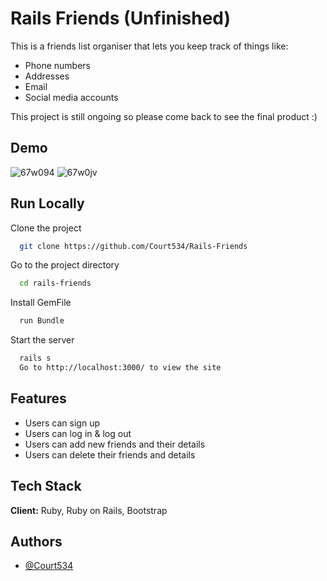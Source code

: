 
# Rails Friends (Unfinished)

This is a friends list organiser that lets you keep track of things like:
- Phone numbers
- Addresses
- Email
- Social media accounts

This project is still ongoing so please come back to see the final product :) 




## Demo

![67w094](https://user-images.githubusercontent.com/85391216/157279201-b117bd08-ad65-4400-bc13-33e992052aa1.gif)
![67w0jv](https://user-images.githubusercontent.com/85391216/157279520-3b93a44a-a18f-4d6d-8219-1896175facd2.gif)


## Run Locally

Clone the project

```bash
  git clone https://github.com/Court534/Rails-Friends
```

Go to the project directory

```bash
  cd rails-friends
```

Install GemFile

```bash
  run Bundle
```

Start the server

```bash
  rails s
  Go to http://localhost:3000/ to view the site
```



## Features

- Users can sign up
- Users can log in & log out
- Users can add new friends and their details 
- Users can delete their friends and details


## Tech Stack

**Client:** Ruby, Ruby on Rails, Bootstrap



## Authors

- [@Court534](https://www.github.com/Court534)

